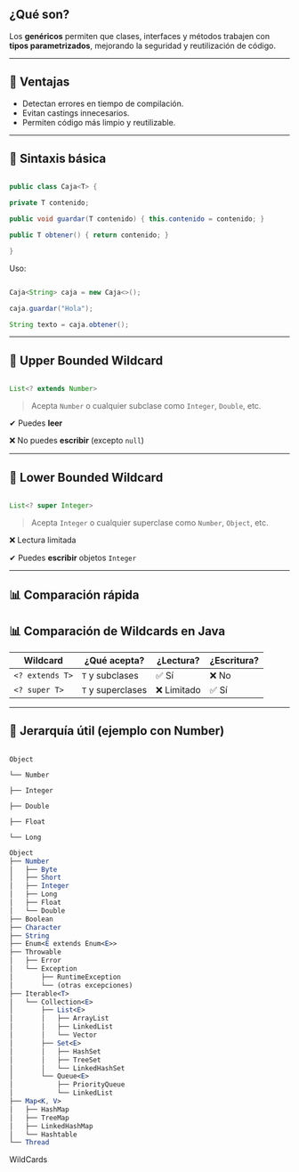 ## ¿Qué son?

Los **genéricos** permiten que clases, interfaces y métodos trabajen con **tipos parametrizados**, mejorando la seguridad y reutilización de código.

  
---

## 📌 Ventajas

- Detectan errores en tiempo de compilación.
- Evitan castings innecesarios.
- Permiten código más limpio y reutilizable.

---

## 🧠 Sintaxis básica

```java

public class Caja<T> {

private T contenido;

public void guardar(T contenido) { this.contenido = contenido; }

public T obtener() { return contenido; }

}

```

Uso:

```java

Caja<String> caja = new Caja<>();

caja.guardar("Hola");

String texto = caja.obtener();

```

---

## 🔼 Upper Bounded Wildcard


```java

List<? extends Number>

```


> Acepta `Number` o cualquier subclase como `Integer`, `Double`, etc.

✔ Puedes **leer**

❌ No puedes **escribir** (excepto `null`)

---
## 🔽 Lower Bounded Wildcard


```java

List<? super Integer>

```

> Acepta `Integer` o cualquier superclase como `Number`, `Object`, etc.

❌ Lectura limitada

✔ Puedes **escribir** objetos `Integer`

---

## 📊 Comparación rápida


## 📊 Comparación de Wildcards en Java

| Wildcard         | ¿Qué acepta?       | ¿Lectura? | ¿Escritura? |
|------------------|--------------------|-----------|--------------|
| `<? extends T>`  | `T` y subclases    | ✅ Sí      | ❌ No         |
| `<? super T>`    | `T` y superclases  | ❌ Limitado| ✅ Sí         |


---

## 🧬 Jerarquía útil (ejemplo con Number)


```

Object

└── Number

├── Integer

├── Double

├── Float

└── Long

```


``` mathematica
Object
├── Number
│   ├── Byte
│   ├── Short
│   ├── Integer
│   ├── Long
│   ├── Float
│   └── Double
├── Boolean
├── Character
├── String
├── Enum<E extends Enum<E>>
├── Throwable
│   ├── Error
│   └── Exception
│       ├── RuntimeException
│       └── (otras excepciones)
├── Iterable<T>
│   └── Collection<E>
│       ├── List<E>
│       │   ├── ArrayList
│       │   ├── LinkedList
│       │   └── Vector
│       ├── Set<E>
│       │   ├── HashSet
│       │   ├── TreeSet
│       │   └── LinkedHashSet
│       └── Queue<E>
│           ├── PriorityQueue
│           └── LinkedList
├── Map<K, V>
│   ├── HashMap
│   ├── TreeMap
│   ├── LinkedHashMap
│   └── Hashtable
└── Thread

```

WildCards